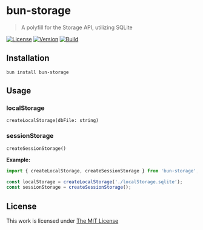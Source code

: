 # bun-storage

> A polyfill for the Storage API, utilizing SQLite

[![License](https://img.shields.io/github/license/idleberg/bun-storage?color=blue&style=for-the-badge)](https://github.com/idleberg/bun-storage/blob/main/LICENSE)
[![Version](https://img.shields.io/npm/v/bun-storage?style=for-the-badge)](https://www.npmjs.org/package/bun-storage)
[![Build](https://img.shields.io/github/actions/workflow/status/idleberg/bun-storage/default.yml?style=for-the-badge)](https://github.com/idleberg/bun-storage/actions)

## Installation

`bun install bun-storage`

## Usage

### localStorage

`createLocalStorage(dbFile: string)`

### sessionStorage

`createSessionStorage()`

**Example:**

```js
import { createLocalStorage, createSessionStorage } from 'bun-storage';

const localStorage = createLocalStorage('./localStorage.sqlite');
const sessionStorage = createSessionStorage();
```
## License

This work is licensed under [The MIT License](https://opensource.org/licenses/MIT)
